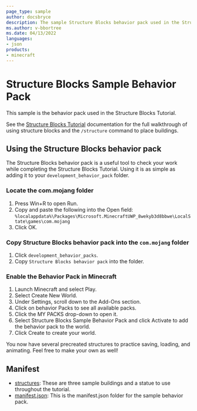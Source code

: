 ```yaml
---
page_type: sample
author: docsbryce
description: The sample Structure Blocks behavior pack used in the Structure Blocks Tutorial.
ms.author: v-bbortree
ms.date: 04/13/2022
languages:
- json
products:
- minecraft
---
```


# Structure Blocks Sample Behavior Pack

This sample is the behavior pack used in the Structure Blocks Tutorial.

See the [Structure Blocks Tutorial](https://learn.microsoft.com/minecraft/creator/documents/structureblockstutorial) documentation for the full walkthrough of using structure blocks and the `/structure` command to place buildings.

## Using the Structure Blocks behavior pack

The Structure Blocks behavior pack is a useful tool to check your work while completing the Structure Blocks Tutorial. Using it is as simple as adding it to your `development_behavior_pack` folder.

### Locate the com.mojang folder

1. Press Win+R to open Run.
1. Copy and paste the following into the Open field: `%localappdata%\Packages\Microsoft.MinecraftUWP_8wekyb3d8bbwe\LocalState\games\com.mojang`
1. Click OK.

### Copy Structure Blocks behavior pack into the `com.mojang` folder

1. Click `development_behavior_packs`.
1. Copy `Structure Blocks behavior pack` into the folder.

### Enable the Behavior Pack in Minecraft

1. Launch Minecraft and select Play.
1. Select Create New World.
1. Under Settings, scroll down to the Add-Ons section.
1. Click on behavior Packs to see all available packs.
1. Click the MY PACKS drop-down to open it.
1. Select Structure Blocks Sample Behavior Pack and click Activate to add the behavior pack to the world.
1. Click Create to create your world.

You now have several precreated structures to practice saving, loading, and animating. Feel free to make your own as well!

## Manifest

- [structures](https://github.com/microsoft/minecraft-samples/blob/main/structure_blocks_sample_behavior_pack/structures): These are three sample buildings and a statue to use throughout the tutorial.
- [manifest.json](https://github.com/microsoft/minecraft-samples/blob/main/structure_blocks_sample_behavior_pack/manifest.json/): This is the manifest.json folder for the sample behavior pack.
